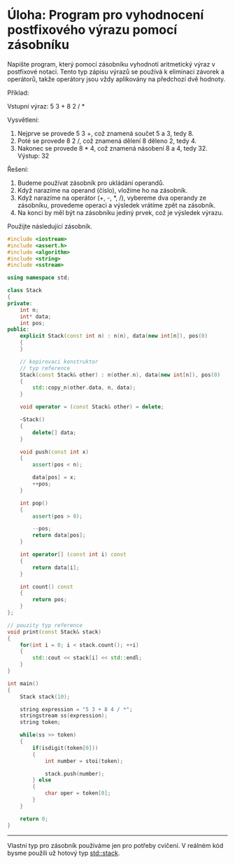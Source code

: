 # Úloha: Program pro vyhodnocení postfixového výrazu pomocí zásobníku

Napište program, který pomocí zásobníku vyhodnotí aritmetický výraz v postfixové notaci. Tento typ zápisu výrazů se používá k eliminaci závorek a operátorů, takže operátory jsou vždy aplikovány na předchozí dvě hodnoty.

Příklad:

Vstupní výraz: 5 3 + 8 2 / *

Vysvětlení:

1. Nejprve se provede 5 3 +, což znamená součet 5 a 3, tedy 8.
2. Poté se provede 8 2 /, což znamená dělení 8 děleno 2, tedy 4.
3. Nakonec se provede 8 * 4, což znamená násobení 8 a 4, tedy 32.
Výstup: 32

Řešení:
1. Budeme používat zásobník pro ukládání operandů.
2. Když narazíme na operand (číslo), vložíme ho na zásobník.
3. Když narazíme na operátor (+, -, *, /), vybereme dva operandy ze zásobníku, provedeme operaci a výsledek vrátíme zpět na zásobník.
4. Na konci by měl být na zásobníku jediný prvek, což je výsledek výrazu.

Použijte následující zásobník. 

```cpp
#include <iostream>
#include <assert.h>
#include <algorithm>
#include <string>
#include <sstream>

using namespace std;

class Stack
{
private:
    int n;
    int* data;
    int pos;
public:
    explicit Stack(const int n) : n(n), data(new int[n]), pos(0)
    {
    }

    // kopirovaci konstruktor
    // typ reference
    Stack(const Stack& other) : n(other.n), data(new int[n]), pos(0)
    {
        std::copy_n(other.data, n, data);
    }

    void operator = (const Stack& other) = delete;

    ~Stack()
    {
        delete[] data;
    }

    void push(const int x)
    {
        assert(pos < n);

        data[pos] = x;
        ++pos;
    }

    int pop()
    {
        assert(pos > 0);

        --pos;
        return data[pos];
    }

    int operator[] (const int i) const
    {
        return data[i];
    }

    int count() const
    {
        return pos;
    }
};

// pouzity typ reference
void print(const Stack& stack)
{
    for(int i = 0; i < stack.count(); ++i)
    {
        std::cout << stack[i] << std::endl;
    }
}

int main()
{
    Stack stack(10);

    string expression = "5 3 + 8 4 / *";
    stringstream ss(expression);
    string token;

    while(ss >> token)
    {
        if(isdigit(token[0]))
        {
            int number = stoi(token);

            stack.push(number);
        } else
        {
            char oper = token[0];
        }
    }

    return 0;
}

```
---
Vlastní typ pro zásobník používáme jen pro potřeby cvičení. V reálném kód bysme použili už hotový typ [std::stack](https://en.cppreference.com/w/cpp/container/stack).
